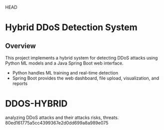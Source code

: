 HEAD
# Hybrid DDoS Detection System
## Overview
This project implements a hybrid system for detecting DDoS attacks using Python ML models and a Java Spring Boot web interface.  
- Python handles ML training and real-time detection  
- Spring Boot provides the web dashboard, file upload, visualization, and reports

# DDOS-HYBRID
analyzing DDoS attacks and their attacks risks, threats.
80ed161775a5cc4399367e2d0dd699a8a989e075
